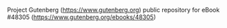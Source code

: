 Project Gutenberg (https://www.gutenberg.org) public repository for eBook #48305 (https://www.gutenberg.org/ebooks/48305)

